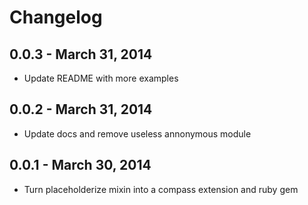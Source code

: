 # Changelog

## 0.0.3 - March 31, 2014
* Update README with more examples

## 0.0.2 - March 31, 2014
* Update docs and remove useless annonymous module

## 0.0.1 - March 30, 2014
* Turn placeholderize mixin into a compass extension and ruby gem
